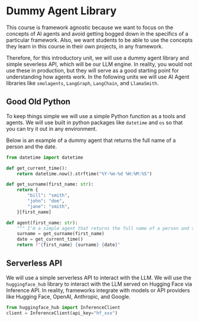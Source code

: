 # Dummy Agent Library

This course is framework agnostic because we want to focus on the concepts of AI agents and avoid getting bogged down in the specifics of a particular framework. Also, we want students to be able to use the concepts they learn in this course in their own projects, in any framework.

Therefore, for this introductory unit, we will use a dummy agent library and simple severless API, which will be our LLM engine. In reality, you would not use these in production, but they will serve as a good starting point for understanding how agents work. In the following units we will use AI Agent libraries like `smolagents`, `LangGraph`, `LangChain`, and `LlamaSmith`.

## Good Old Python 

To keep things simple we will use a simple Python function as a tools and agents. We will use built in python packages like `datetime` and `os` so that you can try it out in any environment.

Below is an example of a dummy agent that returns the full name of a person and the date.

```python
from datetime import datetime

def get_current_time():
    return datetime.now().strftime("%Y-%m-%d %H:%M:%S")

def get_surname(first_name: str):
    return {
        "bill": "smith",
        "john": "doe",
        "jane": "smith",
    }[first_name]

def agent(first_name: str):
    """ I'm a simple agent that returns the full name of a person and the date """
    surname = get_surname(first_name)
    date = get_current_time()
    return f"{first_name} {surname} {date}"
```

## Serverless API

We will use a simple serverless API to interact with the LLM. We will use the `huggingface_hub` library to interact with the LLM served on Hugging Face via Inference API. In reality, frameworks integrate with models or API providers like Hugging Face, OpenAI, Anthropic, and Google.

```python
from huggingface_hub import InferenceClient
client = InferenceClient(api_key="hf_xxx")
```

<!-- TODO: @jofthomas review this -->